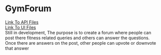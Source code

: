 # GymForum
[Link To API Files](https://github.com/SiddharthChakraborty1/GymForum/tree/development/GymForum_API/GymForum_API) <br/>
[Link To UI Files](https://github.com/SiddharthChakraborty1/GymForum/tree/development/GymForum_UI/gym-forum-ui) <br/>
Still in development, The purpose is to create a forum where people
can post there fitness related queries and others can answer the questions.
Once there are answers on the post, other people can upvote or downvote that answer
